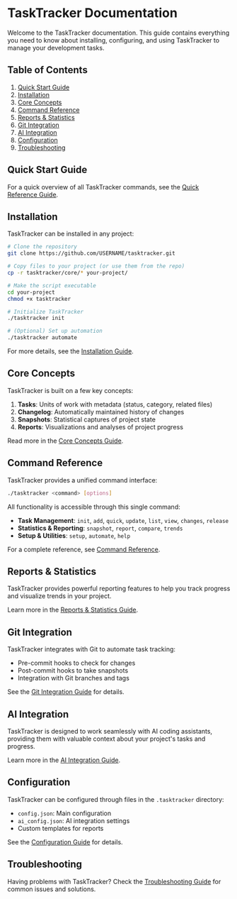 # TaskTracker Documentation

Welcome to the TaskTracker documentation. This guide contains everything you need to know about installing, configuring, and using TaskTracker to manage your development tasks.

## Table of Contents

1. [Quick Start Guide](#quick-start-guide)
2. [Installation](#installation)
3. [Core Concepts](#core-concepts)
4. [Command Reference](#command-reference)
5. [Reports & Statistics](#reports--statistics)
6. [Git Integration](#git-integration)
7. [AI Integration](#ai-integration)
8. [Configuration](#configuration)
9. [Troubleshooting](#troubleshooting)

## Quick Start Guide

For a quick overview of all TaskTracker commands, see the [Quick Reference Guide](../QUICK-GUIDE.md).

## Installation

TaskTracker can be installed in any project:

```bash
# Clone the repository
git clone https://github.com/USERNAME/tasktracker.git

# Copy files to your project (or use them from the repo)
cp -r tasktracker/core/* your-project/

# Make the script executable
cd your-project
chmod +x tasktracker

# Initialize TaskTracker
./tasktracker init

# (Optional) Set up automation
./tasktracker automate
```

For more details, see the [Installation Guide](installation.md).

## Core Concepts

TaskTracker is built on a few key concepts:

1. **Tasks**: Units of work with metadata (status, category, related files)
2. **Changelog**: Automatically maintained history of changes
3. **Snapshots**: Statistical captures of project state
4. **Reports**: Visualizations and analyses of project progress

Read more in the [Core Concepts Guide](concepts.md).

## Command Reference

TaskTracker provides a unified command interface:

```bash
./tasktracker <command> [options]
```

All functionality is accessible through this single command:

- **Task Management**: `init`, `add`, `quick`, `update`, `list`, `view`, `changes`, `release`
- **Statistics & Reporting**: `snapshot`, `report`, `compare`, `trends`
- **Setup & Utilities**: `setup`, `automate`, `help`

For a complete reference, see [Command Reference](commands.md).

## Reports & Statistics

TaskTracker provides powerful reporting features to help you track progress and visualize trends in your project.

Learn more in the [Reports & Statistics Guide](REPORTS.md).

## Git Integration

TaskTracker integrates with Git to automate task tracking:

- Pre-commit hooks to check for changes
- Post-commit hooks to take snapshots
- Integration with Git branches and tags

See the [Git Integration Guide](git-integration.md) for details.

## AI Integration

TaskTracker is designed to work seamlessly with AI coding assistants, providing them with valuable context about your project's tasks and progress.

Learn more in the [AI Integration Guide](AI-INTEGRATION.md).

## Configuration

TaskTracker can be configured through files in the `.tasktracker` directory:

- `config.json`: Main configuration
- `ai_config.json`: AI integration settings
- Custom templates for reports

See the [Configuration Guide](configuration.md) for details.

## Troubleshooting

Having problems with TaskTracker? Check the [Troubleshooting Guide](troubleshooting.md) for common issues and solutions. 